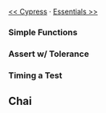 [<< Cypress](Cypress) ‧ [Essentials >>](Essentials)

### Simple Functions


### Assert w/ Tolerance


### Timing a Test


## Chai

